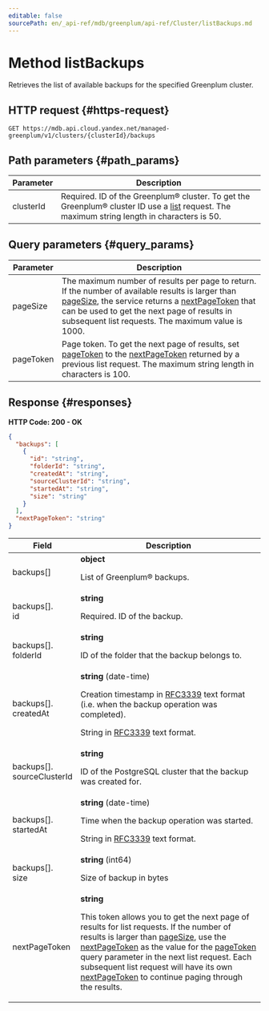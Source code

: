 ```yaml
---
editable: false
sourcePath: en/_api-ref/mdb/greenplum/api-ref/Cluster/listBackups.md
---
```


# Method listBackups
Retrieves the list of available backups for the specified Greenplum cluster.
 

 
## HTTP request {#https-request}
```
GET https://mdb.api.cloud.yandex.net/managed-greenplum/v1/clusters/{clusterId}/backups
```
 
## Path parameters {#path_params}
 
Parameter | Description
--- | ---
clusterId | Required. ID of the Greenplum® cluster. To get the Greenplum® cluster ID use a [list](/docs/managed-greenplum/api-ref/Cluster/list) request.  The maximum string length in characters is 50.
 
## Query parameters {#query_params}
 
Parameter | Description
--- | ---
pageSize | The maximum number of results per page to return. If the number of available results is larger than [pageSize](/docs/managed-greenplum/api-ref/Cluster/listBackups#query_params), the service returns a [nextPageToken](/docs/managed-greenplum/api-ref/Cluster/listBackups#responses) that can be used to get the next page of results in subsequent list requests.  The maximum value is 1000.
pageToken | Page token.  To get the next page of results, set [pageToken](/docs/managed-greenplum/api-ref/Cluster/listBackups#query_params) to the [nextPageToken](/docs/managed-greenplum/api-ref/Cluster/listBackups#responses) returned by a previous list request.  The maximum string length in characters is 100.
 
## Response {#responses}
**HTTP Code: 200 - OK**

```json 
{
  "backups": [
    {
      "id": "string",
      "folderId": "string",
      "createdAt": "string",
      "sourceClusterId": "string",
      "startedAt": "string",
      "size": "string"
    }
  ],
  "nextPageToken": "string"
}
```

 
Field | Description
--- | ---
backups[] | **object**<br><p>List of Greenplum® backups.</p> 
backups[].<br>id | **string**<br><p>Required. ID of the backup.</p> 
backups[].<br>folderId | **string**<br><p>ID of the folder that the backup belongs to.</p> 
backups[].<br>createdAt | **string** (date-time)<br><p>Creation timestamp in <a href="https://www.ietf.org/rfc/rfc3339.txt">RFC3339</a> text format (i.e. when the backup operation was completed).</p> <p>String in <a href="https://www.ietf.org/rfc/rfc3339.txt">RFC3339</a> text format.</p> 
backups[].<br>sourceClusterId | **string**<br><p>ID of the PostgreSQL cluster that the backup was created for.</p> 
backups[].<br>startedAt | **string** (date-time)<br><p>Time when the backup operation was started.</p> <p>String in <a href="https://www.ietf.org/rfc/rfc3339.txt">RFC3339</a> text format.</p> 
backups[].<br>size | **string** (int64)<br><p>Size of backup in bytes</p> 
nextPageToken | **string**<br><p>This token allows you to get the next page of results for list requests. If the number of results is larger than <a href="/docs/managed-greenplum/api-ref/Cluster/listBackups#query_params">pageSize</a>, use the <a href="/docs/managed-greenplum/api-ref/Cluster/listBackups#responses">nextPageToken</a> as the value for the <a href="/docs/managed-greenplum/api-ref/Cluster/listBackups#query_params">pageToken</a> query parameter in the next list request. Each subsequent list request will have its own <a href="/docs/managed-greenplum/api-ref/Cluster/listBackups#responses">nextPageToken</a> to continue paging through the results.</p> 